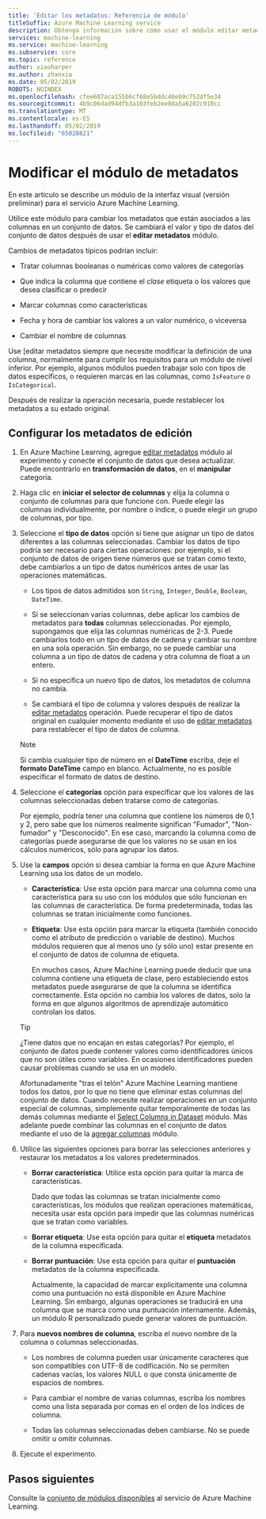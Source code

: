 ```yaml
---
title: 'Editar los metadatos: Referencia de módulo'
titleSuffix: Azure Machine Learning service
description: Obtenga información sobre cómo usar el módulo editar metadatos en el servicio de Azure Machine Learning para cambiar los metadatos que están asociados a las columnas en un conjunto de datos.
services: machine-learning
ms.service: machine-learning
ms.subservice: core
ms.topic: reference
author: xiaoharper
ms.author: zhanxia
ms.date: 05/02/2019
ROBOTS: NOINDEX
ms.openlocfilehash: cfee607aca155b6cf68e5bddc40eb9c752df5e34
ms.sourcegitcommit: 4b9c06dad94dfb3a103feb2ee0da5a6202c910cc
ms.translationtype: MT
ms.contentlocale: es-ES
ms.lasthandoff: 05/02/2019
ms.locfileid: "65028821"
---
```

# <a name="edit-metadata-module"></a>Modificar el módulo de metadatos

En este artículo se describe un módulo de la interfaz visual (versión preliminar) para el servicio Azure Machine Learning.

Utilice este módulo para cambiar los metadatos que están asociados a las columnas en un conjunto de datos. Se cambiará el valor y tipo de datos del conjunto de datos después de usar el **editar metadatos** módulo. 
 
Cambios de metadatos típicos podrían incluir:
  
+ Tratar columnas booleanas o numéricas como valores de categorías  
  
+ Que indica la columna que contiene el *clase* etiqueta o los valores que desea clasificar o predecir  
  
+ Marcar columnas como características
  
+ Fecha y hora de cambiar los valores a un valor numérico, o viceversa  
  
+ Cambiar el nombre de columnas
  
 Use [editar metadatos siempre que necesite modificar la definición de una columna, normalmente para cumplir los requisitos para un módulo de nivel inferior. Por ejemplo, algunos módulos pueden trabajar solo con tipos de datos específicos, o requieren marcas en las columnas, como `IsFeature` o `IsCategorical`.  
  
 Después de realizar la operación necesaria, puede restablecer los metadatos a su estado original. 
  
## <a name="configure-edit-metadata"></a>Configurar los metadatos de edición
  
1.  En Azure Machine Learning, agregue [editar metadatos](./edit-metadata.md) módulo al experimento y conecte el conjunto de datos que desea actualizar. Puede encontrarlo en **transformación de datos**, en el **manipular** categoría.
  
2.  Haga clic en **iniciar el selector de columnas** y elija la columna o conjunto de columnas para que funcione con. Puede elegir las columnas individualmente, por nombre o índice, o puede elegir un grupo de columnas, por tipo.  
  
3.  Seleccione el **tipo de datos** opción si tiene que asignar un tipo de datos diferentes a las columnas seleccionadas. Cambiar los datos de tipo podría ser necesario para ciertas operaciones: por ejemplo, si el conjunto de datos de origen tiene números que se tratan como texto, debe cambiarlos a un tipo de datos numéricos antes de usar las operaciones matemáticas. 

    + Los tipos de datos admitidos son `String`, `Integer`, `Double`, `Boolean`, `DateTime`. 

    + Si se seleccionan varias columnas, debe aplicar los cambios de metadatos para **todas** columnas seleccionadas. Por ejemplo, supongamos que elija las columnas numéricas de 2-3. Puede cambiarlos todo en un tipo de datos de cadena y cambiar su nombre en una sola operación. Sin embargo, no se puede cambiar una columna a un tipo de datos de cadena y otra columna de float a un entero.
  
    + Si no especifica un nuevo tipo de datos, los metadatos de columna no cambia. 
    
    + Se cambiará el tipo de columna y valores después de realizar la [editar metadatos](./edit-metadata.md) operación. Puede recuperar el tipo de datos original en cualquier momento mediante el uso de [editar metadatos](./edit-metadata.md) para restablecer el tipo de datos de columna.  

    > [!NOTE]
    > Si cambia cualquier tipo de número en el **DateTime** escriba, deje el **formato DateTime** campo en blanco. Actualmente, no es posible especificar el formato de datos de destino.  

      
4.  Seleccione el **categorías** opción para especificar que los valores de las columnas seleccionadas deben tratarse como de categorías. 

    Por ejemplo, podría tener una columna que contiene los números de 0,1 y 2, pero sabe que los números realmente significan "Fumador", "Non-fumador" y "Desconocido". En ese caso, marcando la columna como de categorías puede asegurarse de que los valores no se usan en los cálculos numéricos, sólo para agrupar los datos. 
  
5.  Use la **campos** opción si desea cambiar la forma en que Azure Machine Learning usa los datos de un modelo.

    + **Característica**: Use esta opción para marcar una columna como una característica para su uso con los módulos que sólo funcionan en las columnas de característica. De forma predeterminada, todas las columnas se tratan inicialmente como funciones.  
  
    + **Etiqueta**: Use esta opción para marcar la etiqueta (también conocido como el atributo de predicción o variable de destino). Muchos módulos requieren que al menos uno (y sólo uno) estar presente en el conjunto de datos de columna de etiqueta. 
    
        En muchos casos, Azure Machine Learning puede deducir que una columna contiene una etiqueta de clase, pero estableciendo estos metadatos puede asegurarse de que la columna se identifica correctamente. Esta opción no cambia los valores de datos, solo la forma en que algunos algoritmos de aprendizaje automático controlan los datos.
  

  
    > [!TIP]
    >  ¿Tiene datos que no encajan en estas categorías?  Por ejemplo, el conjunto de datos puede contener valores como identificadores únicos que no son útiles como variables. En ocasiones identificadores pueden causar problemas cuando se usa en un modelo. 
    >   
    >  Afortunadamente "tras el telón" Azure Machine Learning mantiene todos los datos, por lo que no tiene que eliminar estas columnas del conjunto de datos. Cuando necesite realizar operaciones en un conjunto especial de columnas, simplemente quitar temporalmente de todas las demás columnas mediante el [Select Columns in Dataset](./select-columns-in-dataset.md) módulo. Más adelante puede combinar las columnas en el conjunto de datos mediante el uso de la [agregar columnas](./add-columns.md) módulo.  
  
6. Utilice las siguientes opciones para borrar las selecciones anteriores y restaurar los metadatos a los valores predeterminados.  
  
    + **Borrar característica**: Utilice esta opción para quitar la marca de características.  
  
         Dado que todas las columnas se tratan inicialmente como características, los módulos que realizan operaciones matemáticas, necesita usar esta opción para impedir que las columnas numéricas que se tratan como variables.
  
    + **Borrar etiqueta**: Use esta opción para quitar el **etiqueta** metadatos de la columna especificada.  
  
    + **Borrar puntuación**: Use esta opción para quitar el **puntuación** metadatos de la columna especificada.  
  
         Actualmente, la capacidad de marcar explícitamente una columna como una puntuación no está disponible en Azure Machine Learning. Sin embargo, algunas operaciones se traducirá en una columna que se marca como una puntuación internamente. Además, un módulo R personalizado puede generar valores de puntuación.
  
  
7.  Para **nuevos nombres de columna**, escriba el nuevo nombre de la columna o columnas seleccionadas.  
  
    + Los nombres de columna pueden usar únicamente caracteres que son compatibles con UTF-8 de codificación. No se permiten cadenas vacías, los valores NULL o que consta únicamente de espacios de nombres.  
  
    + Para cambiar el nombre de varias columnas, escriba los nombres como una lista separada por comas en el orden de los índices de columna.  
  
    + Todas las columnas seleccionadas deben cambiarse. No se puede omitir u omitir columnas.  
  
  
8.  Ejecute el experimento.  

## <a name="next-steps"></a>Pasos siguientes

Consulte la [conjunto de módulos disponibles](module-reference.md) al servicio de Azure Machine Learning. 